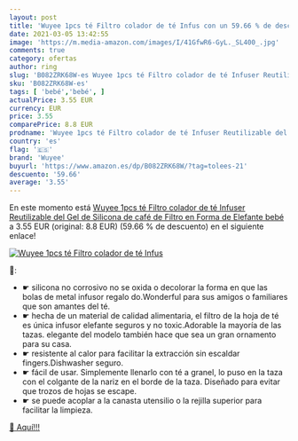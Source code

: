 ```yaml
---
layout: post
title: 'Wuyee 1pcs té Filtro colador de té Infus con un 59.66 % de descuento'
date: 2021-03-05 13:42:55
image: 'https://m.media-amazon.com/images/I/41GfwR6-GyL._SL400_.jpg'
comments: true
category: ofertas
author: ring
slug: 'B082ZRK68W-es Wuyee 1pcs té Filtro colador de té Infuser Reutilizable...'
sku: 'B082ZRK68W-es'
tags: [ 'bebé','bebé', ]
actualPrice: 3.55 EUR
currency: EUR
price: 3.55
comparePrice: 8.8 EUR
prodname: 'Wuyee 1pcs té Filtro colador de té Infuser Reutilizable del Gel de Silicona de café de Filtro en Forma de Elefante bebé'
country: 'es'
flag: '🇪🇸'
brand: 'Wuyee'
buyurl: 'https://www.amazon.es/dp/B082ZRK68W/?tag=tolees-21'
descuento: '59.66'
average: '3.55'
---
```


En este momento está [Wuyee 1pcs té Filtro colador de té Infuser Reutilizable del Gel de Silicona de café de Filtro en Forma de Elefante bebé](https://www.amazon.es/dp/B082ZRK68W/?tag=tolees-21) a 3.55 EUR (original: 8.8 EUR) (59.66 %  de descuento) en el siguiente enlace!

[![Wuyee 1pcs té Filtro colador de té Infus](https://m.media-amazon.com/images/I/41GfwR6-GyL._SL400_.jpg)](https://www.amazon.es/dp/B082ZRK68W/?tag=tolees-21)

🔎:

- ☛ silicona no corrosivo no se oxida o decolorar la forma en que las bolas de metal infusor regalo do.Wonderful para sus amigos o familiares que son amantes del té.
- ☛ hecha de un material de calidad alimentaria, el filtro de la hoja de té es única infusor elefante seguros y no toxic.Adorable la mayoría de las tazas. elegante del modelo también hace que sea un gran ornamento para su casa.
- ☛ resistente al calor para facilitar la extracción sin escaldar fingers.Dishwasher seguro.
- ☛ fácil de usar. Simplemente llenarlo con té a granel, lo puso en la taza con el colgante de la nariz en el borde de la taza. Diseñado para evitar que trozos de hojas se escape.
- ☛ se puede acoplar a la canasta utensilio o la rejilla superior para facilitar la limpieza.

[🛒 Aquí!!!](https://www.amazon.es/dp/B082ZRK68W/?tag=tolees-21)
